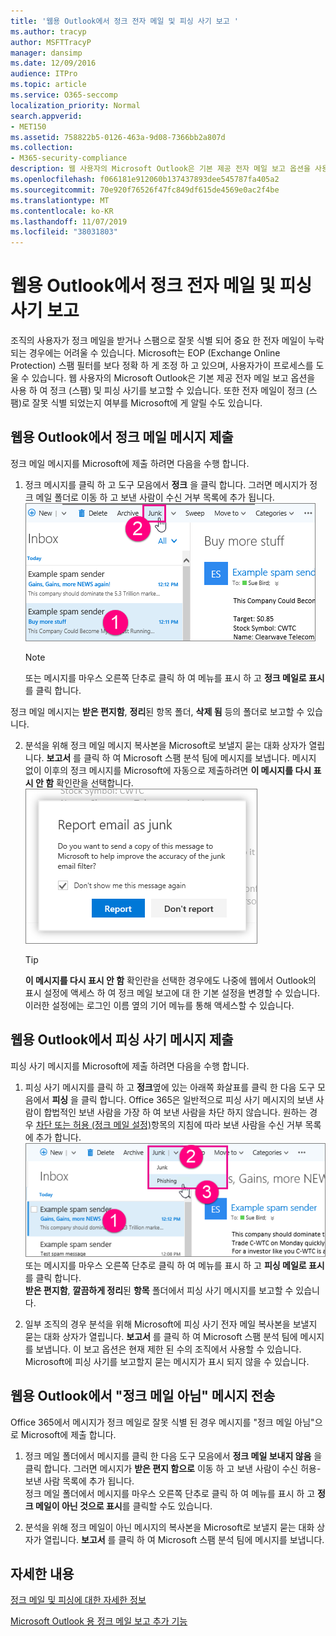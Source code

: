 ```yaml
---
title: '웹용 Outlook에서 정크 전자 메일 및 피싱 사기 보고 '
ms.author: tracyp
author: MSFTTracyP
manager: dansimp
ms.date: 12/09/2016
audience: ITPro
ms.topic: article
ms.service: O365-seccomp
localization_priority: Normal
search.appverid:
- MET150
ms.assetid: 758822b5-0126-463a-9d08-7366bb2a807d
ms.collection:
- M365-security-compliance
description: 웹 사용자의 Microsoft Outlook은 기본 제공 전자 메일 보고 옵션을 사용 하 여 정크 (스팸) 및 피싱 사기를 보고할 수 있습니다. 또한 전자 메일이 정크 (스팸)로 잘못 식별 되었는지 여부를 Microsoft에 게 알릴 수도 있습니다.
ms.openlocfilehash: f066181e912060b137437893dee545787fa405a2
ms.sourcegitcommit: 70e920f76526f47fc849df615de4569e0ac2f4be
ms.translationtype: MT
ms.contentlocale: ko-KR
ms.lasthandoff: 11/07/2019
ms.locfileid: "38031803"
---
```

# <a name="report-junk-email-and-phishing-scams-in-outlook-on-the-web"></a>웹용 Outlook에서 정크 전자 메일 및 피싱 사기 보고 

조직의 사용자가 정크 메일을 받거나 스팸으로 잘못 식별 되어 중요 한 전자 메일이 누락 되는 경우에는 어려울 수 있습니다. Microsoft는 EOP (Exchange Online Protection) 스팸 필터를 보다 정확 하 게 조정 하 고 있으며, 사용자가이 프로세스를 도울 수 있습니다. 웹 사용자의 Microsoft Outlook은 기본 제공 전자 메일 보고 옵션을 사용 하 여 정크 (스팸) 및 피싱 사기를 보고할 수 있습니다. 또한 전자 메일이 정크 (스팸)로 잘못 식별 되었는지 여부를 Microsoft에 게 알릴 수도 있습니다.
  
## <a name="submit-junk-messages-in-outlook-on-the-web"></a>웹용 Outlook에서 정크 메일 메시지 제출

정크 메일 메시지를 Microsoft에 제출 하려면 다음을 수행 합니다.
  
1. 정크 메시지를 클릭 하 고 도구 모음에서 **정크** 을 클릭 합니다. 그러면 메시지가 정크 메일 폴더로 이동 하 고 보낸 사람이 수신 거부 목록에 추가 됩니다. 
    ![웹상의 Outlook에서 정크 메일 표시](../media/a10ae792-aab6-4374-a041-6c3f732eb2e3.png)
  
    > [!NOTE]
    > 또는 메시지를 마우스 오른쪽 단추로 클릭 하 여 메뉴를 표시 하 고 **정크 메일로 표시**를 클릭 합니다. 
  
정크 메일 메시지는 **받은 편지함**, **정리**된 항목 폴더, **삭제 됨** 등의 폴더로 보고할 수 있습니다. 
  
2. 분석을 위해 정크 메일 메시지 복사본을 Microsoft로 보낼지 묻는 대화 상자가 열립니다. **보고서** 를 클릭 하 여 Microsoft 스팸 분석 팀에 메시지를 보냅니다. 메시지 없이 이후의 정크 메시지를 Microsoft에 자동으로 제출하려면 **이 메시지를 다시 표시 안 함** 확인란을 선택합니다. 
    ![웹의 Outlook에서 Microsoft에 정크 메일 보고](../media/e8d3a9f9-6eb6-4309-ba6d-643dffdb6a33.png)
  
    > [!TIP]
    > **이 메시지를 다시 표시 안 함** 확인란을 선택한 경우에도 나중에 웹에서 Outlook의 표시 설정에 액세스 하 여 정크 메일 보고에 대 한 기본 설정을 변경할 수 있습니다. 이러한 설정에는 로그인 이름 옆의 기어 메뉴를 통해 액세스할 수 있습니다. 
  
## <a name="submit-phishing-scam-messages-in-outlook-on-the-web"></a>웹용 Outlook에서 피싱 사기 메시지 제출

피싱 사기 메시지를 Microsoft에 제출 하려면 다음을 수행 합니다.
  
1. 피싱 사기 메시지를 클릭 하 고 **정크**옆에 있는 아래쪽 화살표를 클릭 한 다음 도구 모음에서 **피싱** 을 클릭 합니다. Office 365은 일반적으로 피싱 사기 메시지의 보낸 사람이 합법적인 보낸 사람을 가장 하 여 보낸 사람을 차단 하지 않습니다. 원하는 경우 [차단 또는 허용 (정크 메일 설정)](https://go.microsoft.com/fwlink/?LinkId=627572)항목의 지침에 따라 보낸 사람을 수신 거부 목록에 추가 합니다. 
    ![웹상의 Outlook에서 피싱 사기 전자 메일 표시](../media/959bb577-341c-41ee-a159-e46600b2cf8a.png)<br/>또는 메시지를 마우스 오른쪽 단추로 클릭 하 여 메뉴를 표시 하 고 **피싱 메일로 표시**를 클릭 합니다.<br/>**받은 편지함**, **깔끔하게 정리**된 **항목** 폴더에서 피싱 사기 메시지를 보고할 수 있습니다. 
  
2. 일부 조직의 경우 분석을 위해 Microsoft에 피싱 사기 전자 메일 복사본을 보낼지 묻는 대화 상자가 열립니다. **보고서** 를 클릭 하 여 Microsoft 스팸 분석 팀에 메시지를 보냅니다. 이 보고 옵션은 현재 제한 된 수의 조직에서 사용할 수 있습니다. Microsoft에 피싱 사기를 보고할지 묻는 메시지가 표시 되지 않을 수 있습니다. 
    
## <a name="submit-not-junk-messages-in-outlook-on-the-web"></a>웹용 Outlook에서 "정크 메일 아님" 메시지 전송

Office 365에서 메시지가 정크 메일로 잘못 식별 된 경우 메시지를 "정크 메일 아님"으로 Microsoft에 제출 합니다.
  
1. 정크 메일 폴더에서 메시지를 클릭 한 다음 도구 모음에서 **정크 메일 보내지 않음** 을 클릭 합니다. 그러면 메시지가 **받은 편지 함으로** 이동 하 고 보낸 사람이 수신 허용-보낸 사람 목록에 추가 됩니다. <br/>정크 메일 폴더에서 메시지를 마우스 오른쪽 단추로 클릭 하 여 메뉴를 표시 하 고 **정크 메일이 아닌 것으로 표시**를 클릭할 수도 있습니다. 
  
2. 분석을 위해 정크 메일이 아닌 메시지의 복사본을 Microsoft로 보낼지 묻는 대화 상자가 열립니다. **보고서** 를 클릭 하 여 Microsoft 스팸 분석 팀에 메시지를 보냅니다. 
    
## <a name="for-more-information"></a>자세한 내용

[정크 메일 및 피싱에 대한 자세한 정보](https://go.microsoft.com/fwlink/p/?LinkId=270068)

[Microsoft Outlook 용 정크 메일 보고 추가 기능](https://docs.microsoft.com/office365/securitycompliance/junk-email-reporting-add-in-for-microsoft-outlook)
  
  

